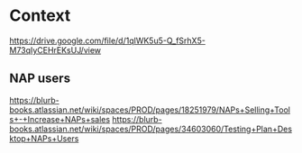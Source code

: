 # Context
https://drive.google.com/file/d/1qlWK5u5-Q_fSrhX5-M73qIyCEHrEKsUJ/view
## NAP users
https://blurb-books.atlassian.net/wiki/spaces/PROD/pages/18251979/NAPs+Selling+Tools+-+Increase+NAPs+sales
https://blurb-books.atlassian.net/wiki/spaces/PROD/pages/34603060/Testing+Plan+Desktop+NAPs+Users